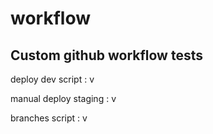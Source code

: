# workflow

## Custom github workflow tests


deploy dev script : v

manual deploy staging : v

branches script : v
